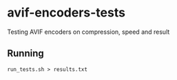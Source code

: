 # avif-encoders-tests

Testing AVIF encoders on compression, speed and result

## Running

```
run_tests.sh > results.txt
```